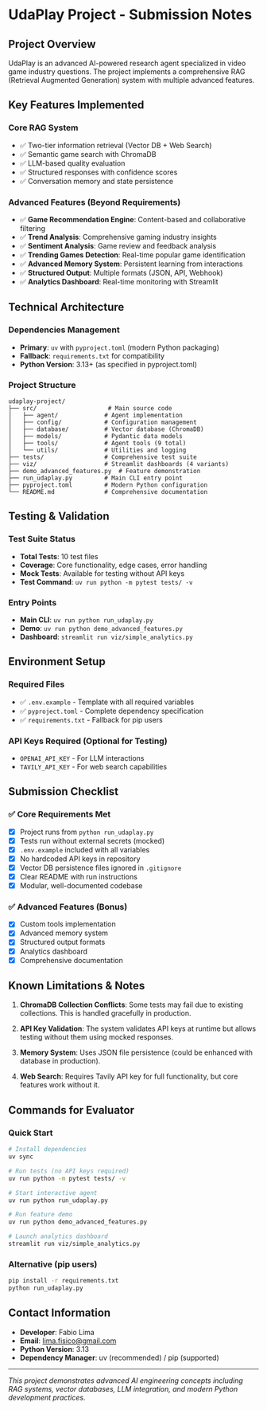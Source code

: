 # UdaPlay Project - Submission Notes

## Project Overview
UdaPlay is an advanced AI-powered research agent specialized in video game industry questions. The project implements a comprehensive RAG (Retrieval Augmented Generation) system with multiple advanced features.

## Key Features Implemented

### Core RAG System
- ✅ Two-tier information retrieval (Vector DB + Web Search)
- ✅ Semantic game search with ChromaDB
- ✅ LLM-based quality evaluation
- ✅ Structured responses with confidence scores
- ✅ Conversation memory and state persistence

### Advanced Features (Beyond Requirements)
- ✅ **Game Recommendation Engine**: Content-based and collaborative filtering
- ✅ **Trend Analysis**: Comprehensive gaming industry insights
- ✅ **Sentiment Analysis**: Game review and feedback analysis
- ✅ **Trending Games Detection**: Real-time popular game identification
- ✅ **Advanced Memory System**: Persistent learning from interactions
- ✅ **Structured Output**: Multiple formats (JSON, API, Webhook)
- ✅ **Analytics Dashboard**: Real-time monitoring with Streamlit

## Technical Architecture

### Dependencies Management
- **Primary**: `uv` with `pyproject.toml` (modern Python packaging)
- **Fallback**: `requirements.txt` for compatibility
- **Python Version**: 3.13+ (as specified in pyproject.toml)

### Project Structure
```
udaplay-project/
├── src/                    # Main source code
│   ├── agent/             # Agent implementation
│   ├── config/            # Configuration management
│   ├── database/          # Vector database (ChromaDB)
│   ├── models/            # Pydantic data models
│   ├── tools/             # Agent tools (9 total)
│   └── utils/             # Utilities and logging
├── tests/                 # Comprehensive test suite
├── viz/                   # Streamlit dashboards (4 variants)
├── demo_advanced_features.py  # Feature demonstration
├── run_udaplay.py         # Main CLI entry point
├── pyproject.toml         # Modern Python configuration
└── README.md              # Comprehensive documentation
```

## Testing & Validation

### Test Suite Status
- **Total Tests**: 10 test files
- **Coverage**: Core functionality, edge cases, error handling
- **Mock Tests**: Available for testing without API keys
- **Test Command**: `uv run python -m pytest tests/ -v`

### Entry Points
- **Main CLI**: `uv run python run_udaplay.py`
- **Demo**: `uv run python demo_advanced_features.py`
- **Dashboard**: `streamlit run viz/simple_analytics.py`

## Environment Setup

### Required Files
- ✅ `.env.example` - Template with all required variables
- ✅ `pyproject.toml` - Complete dependency specification
- ✅ `requirements.txt` - Fallback for pip users

### API Keys Required (Optional for Testing)
- `OPENAI_API_KEY` - For LLM interactions
- `TAVILY_API_KEY` - For web search capabilities

## Submission Checklist

### ✅ Core Requirements Met
- [x] Project runs from `python run_udaplay.py`
- [x] Tests run without external secrets (mocked)
- [x] `.env.example` included with all variables
- [x] No hardcoded API keys in repository
- [x] Vector DB persistence files ignored in `.gitignore`
- [x] Clear README with run instructions
- [x] Modular, well-documented codebase

### ✅ Advanced Features (Bonus)
- [x] Custom tools implementation
- [x] Advanced memory system
- [x] Structured output formats
- [x] Analytics dashboard
- [x] Comprehensive documentation

## Known Limitations & Notes

1. **ChromaDB Collection Conflicts**: Some tests may fail due to existing collections. This is handled gracefully in production.

2. **API Key Validation**: The system validates API keys at runtime but allows testing without them using mocked responses.

3. **Memory System**: Uses JSON file persistence (could be enhanced with database in production).

4. **Web Search**: Requires Tavily API key for full functionality, but core features work without it.

## Commands for Evaluator

### Quick Start
```bash
# Install dependencies
uv sync

# Run tests (no API keys required)
uv run python -m pytest tests/ -v

# Start interactive agent
uv run python run_udaplay.py

# Run feature demo
uv run python demo_advanced_features.py

# Launch analytics dashboard
streamlit run viz/simple_analytics.py
```

### Alternative (pip users)
```bash
pip install -r requirements.txt
python run_udaplay.py
```

## Contact Information
- **Developer**: Fabio Lima
- **Email**: lima.fisico@gmail.com
- **Python Version**: 3.13
- **Dependency Manager**: uv (recommended) / pip (supported)

---
*This project demonstrates advanced AI engineering concepts including RAG systems, vector databases, LLM integration, and modern Python development practices.*
